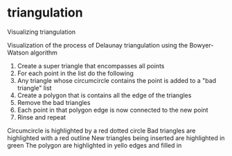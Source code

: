 # triangulation
Visualizing triangulation

Visualization of the process of Delaunay triangulation using the Bowyer-Watson algorithm
1. Create a super triangle that encompasses all points
2. For each point in the list do the following
3. Any triangle whose circumcircle contains the point is added to a "bad triangle" list
4. Create a polygon that is contains all the edge of the triangles
5. Remove the  bad triangles
6. Each point in that polygon edge is now connected to the new point
7. Rinse and repeat

Circumcircle is highlighted by a red dotted circle
Bad triangles are highlighted with a red outline
New triangles being inserted are highlighted in green
The polygon are highlighted in yello edges and filled in
